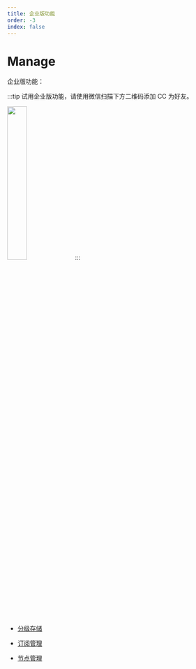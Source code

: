 ```yaml
---
title: 企业版功能
order: -3
index: false
---
```


# Manage

企业版功能：

:::tip
试用企业版功能，请使用微信扫描下方二维码添加 CC 为好友。

<img src="https://dl.cnosdb.com/contact/u.jpg" style="width: 30%;height: 30%">
:::

- [分级存储](../manage/tiered_storage.md)

- [订阅管理](../manage/subscriptions.md)

- [节点管理](../manage/node_manage.md)